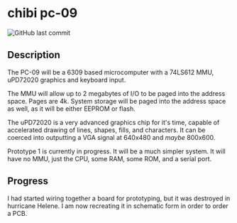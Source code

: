 # chibi pc-09
![GitHub last commit](https://img.shields.io/github/last-commit/amberisvibin/chibi-pc80)

## Description

The PC-09 will be a 6309 based microcomputer with a 74LS612 MMU, uPD72020 graphics and keyboard input. 

The MMU will allow up to 2 megabytes of I/O to be paged into the address space. Pages are 4k. System storage will be paged into the address space as well, as it will be either EEPROM or flash. 

The uPD72020 is a very advanced graphics chip for it's time, capable of accelerated drawing of lines, shapes, fills, and characters. It can be coerced into outputting a VGA signal at 640x480 and *maybe* 800x600. 

Prototype 1 is currently in progress. It will be a much simpler system. It will have no MMU, just the CPU, some RAM, some ROM, and a serial port.

## Progress

I had started wiring together a board for prototyping, but it was destroyed in hurricane Helene. I am now recreating it in schematic form in order to order a PCB.
